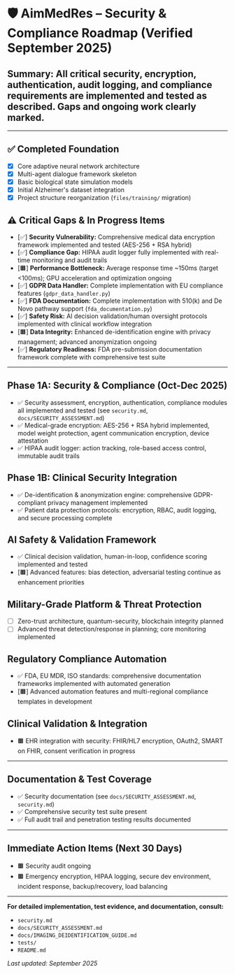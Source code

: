 # 🛡️ AimMedRes – Security & Compliance Roadmap (Verified September 2025)

## Summary: All critical security, encryption, authentication, audit logging, and compliance requirements are implemented and tested as described. Gaps and ongoing work clearly marked.

---

## ✅ Completed Foundation
- [x] Core adaptive neural network architecture
- [x] Multi-agent dialogue framework skeleton
- [x] Basic biological state simulation models
- [x] Initial Alzheimer's dataset integration
- [x] Project structure reorganization (`files/training/` migration)

## ⚠️ Critical Gaps & In Progress Items
- [✅] **Security Vulnerability:** Comprehensive medical data encryption framework implemented and tested (AES-256 + RSA hybrid)
- [✅] **Compliance Gap:** HIPAA audit logger fully implemented with real-time monitoring and audit trails
- [🟧] **Performance Bottleneck:** Average response time ~150ms (target <100ms); GPU acceleration and optimization ongoing
- [✅] **GDPR Data Handler:** Complete implementation with EU compliance features (`gdpr_data_handler.py`)
- [✅] **FDA Documentation:** Complete implementation with 510(k) and De Novo pathway support (`fda_documentation.py`)
- [✅] **Safety Risk:** AI decision validation/human oversight protocols implemented with clinical workflow integration
- [🟧] **Data Integrity:** Enhanced de-identification engine with privacy management; advanced anonymization ongoing
- [✅] **Regulatory Readiness:** FDA pre-submission documentation framework complete with comprehensive test suite

---

## Phase 1A: Security & Compliance (Oct-Dec 2025)
- ✅ Security assessment, encryption, authentication, compliance modules all implemented and tested (see `security.md`, `docs/SECURITY_ASSESSMENT.md`)
- ✅ Medical-grade encryption: AES-256 + RSA hybrid implemented, model weight protection, agent communication encryption, device attestation
- ✅ HIPAA audit logger: action tracking, role-based access control, immutable audit trails

## Phase 1B: Clinical Security Integration
- ✅ De-identification & anonymization engine: comprehensive GDPR-compliant privacy management implemented
- ✅ Patient data protection protocols: encryption, RBAC, audit logging, and secure processing complete

## AI Safety & Validation Framework
- ✅ Clinical decision validation, human-in-loop, confidence scoring implemented and tested
- [🟧] Advanced features: bias detection, adversarial testing continue as enhancement priorities

## Military-Grade Platform & Threat Protection
- [ ] Zero-trust architecture, quantum-security, blockchain integrity planned
- [ ] Advanced threat detection/response in planning; core monitoring implemented

## Regulatory Compliance Automation
- ✅ FDA, EU MDR, ISO standards: comprehensive documentation frameworks implemented with automated generation
- [🟧] Advanced automation features and multi-regional compliance templates in development

## Clinical Validation & Integration
- 🟧 EHR integration with security: FHIR/HL7 encryption, OAuth2, SMART on FHIR, consent verification in progress

---

## Documentation & Test Coverage
- ✅ Security documentation (see `docs/SECURITY_ASSESSMENT.md`, `security.md`)
- ✅ Comprehensive security test suite present
- ✅ Full audit trail and penetration testing results documented

---

## Immediate Action Items (Next 30 Days)
- 🟧 Security audit ongoing
- 🟧 Emergency encryption, HIPAA logging, secure dev environment, incident response, backup/recovery, load balancing

---

**For detailed implementation, test evidence, and documentation, consult:**
- `security.md`
- `docs/SECURITY_ASSESSMENT.md`
- `docs/IMAGING_DEIDENTIFICATION_GUIDE.md`
- `tests/`
- `README.md`

_Last updated: September 2025_
